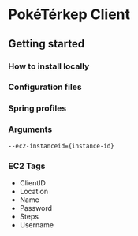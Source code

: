 # PokéTérkep Client

## Getting started

### How to install locally

### Configuration files

### Spring profiles

### Arguments
```--ec2-instanceid={instance-id}``` 

### EC2 Tags
- ClientID
- Location
- Name
- Password
- Steps
- Username